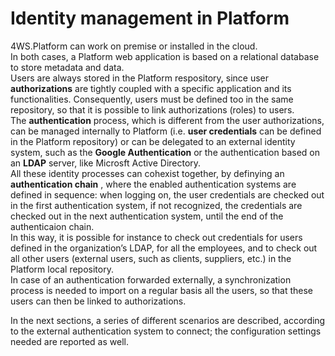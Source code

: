 # Identity management in Platform

4WS.Platform can work on premise or installed in the cloud.\
In both cases, a Platform web application is based on a relational database to store metadata and data.\
Users are always stored in the Platform respository, since user **authorizations** are tightly coupled with a specific application and its functionalities. Consequently, users must be defined too in the same repository, so that it is possible to link authorizations (roles) to users.\
The **authentication** process, which is different from the user authorizations, can be managed internally to Platform (i.e. **user credentials** can be defined in the Platform repository) or can be delegated to an external identity system, such as the **Google Authentication** or the authentication based on an **LDAP** server, like Microsft Active Directory.\
All these identity processes can cohexist together, by definying an **authentication chain** , where the enabled authentication systems are defined in sequence: when logging on, the user credentials are checked out in the first authentication system, if not recognized, the credentials are checked out in the next authentication system, until the end of the authenticaion chain.\
In this way, it is possible for instance to check out credentials for users defined in the organization’s LDAP, for all the employees, and to check out all other users (external users, such as clients, suppliers, etc.) in the Platform local repository.\
In case of an authentication forwarded externally, a synchronization process is needed to import on a regular basis all the users, so that these users can then be linked to authorizations.

In the next sections, a series of different scenarios are described, according to the external authentication system to connect; the configuration settings needed are reported as well.
